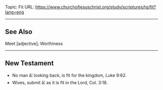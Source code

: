 Topic: Fit
URL: https://www.churchofjesuschrist.org/study/scriptures/tg/fit?lang=eng

---

## See Also

Meet [adjective]; Worthiness

---

## New Testament

- No man â¦ looking back, is fit for the kingdom, Luke 9:62.
- Wives, submit â¦ as it is fit in the Lord, Col. 3:18.

